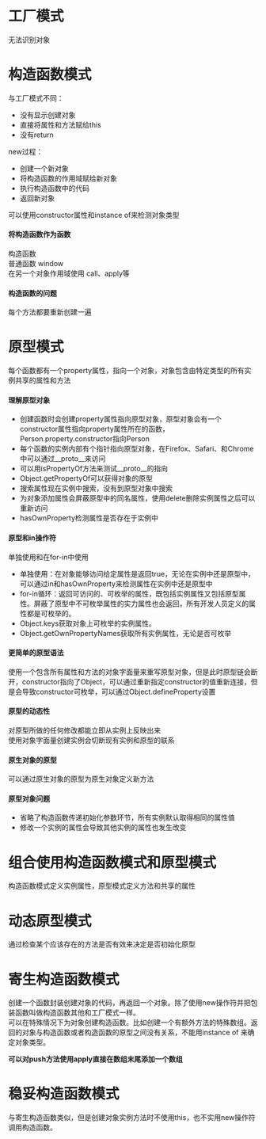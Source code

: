 # 工厂模式

无法识别对象

# 构造函数模式

与工厂模式不同：

* 没有显示创建对象
* 直接将属性和方法赋给this
* 没有return

new过程：

* 创建一个新对象
* 将构造函数的作用域赋给新对象
* 执行构造函数中的代码
* 返回新对象

可以使用constructor属性和instance of来检测对象类型

#### 将构造函数作为函数

构造函数  
普通函数 window  
在另一个对象作用域使用  call、apply等

#### 构造函数的问题

每个方法都要重新创建一遍

# 原型模式

每个函数都有一个property属性，指向一个对象，对象包含由特定类型的所有实例共享的属性和方法

#### 理解原型对象

* 创建函数时会创建property属性指向原型对象，原型对象会有一个constructor属性指向property属性所在的函数，Person.property.constructor指向Person
* 每个函数的实例内部有个指针指向原型对象，在Firefox、Safari、和Chrome中可以通过\_\_proto\_\_来访问
* 可以用isPropertyOf方法来测试\_\_proto\_\_的指向
* Object.getPropertyOf可以获得对象的原型
* 搜索属性现在实例中搜索，没有到原型对象中搜索
* 为对象添加属性会屏蔽原型中的同名属性，使用delete删除实例属性之后可以重新访问
* hasOwnProperty检测属性是否存在于实例中

#### 原型和in操作符

单独使用和在for-in中使用

* 单独使用：在对象能够访问给定属性是返回true，无论在实例中还是原型中，可以通过in和hasOwnProperty来检测属性在实例中还是原型中
* for-in循环：返回可访问的、可枚举的属性，既包括实例属性又包括原型属性。屏蔽了原型中不可枚举属性的实力属性也会返回，所有开发人员定义的属性都是可枚举的。
* Object.keys获取对象上可枚举的实例属性。
* Object.getOwnPropertyNames获取所有实例属性，无论是否可枚举

#### 更简单的原型语法

使用一个包含所有属性和方法的对象字面量来重写原型对象，但是此时原型链会断开，constructor指向了Object，可以通过重新指定constructor的值重新连接，但是会导致constructor可枚举，可以通过Object.defineProperty设置

#### 原型的动态性

对原型所做的任何修改都能立即从实例上反映出来  
使用对象字面量创建实例会切断现有实例和原型的联系

#### 原生对象的原型

可以通过原生对象的原型为原生对象定义新方法

#### 原型对象问题

* 省略了构造函数传递初始化参数环节，所有实例默认取得相同的属性值
* 修改一个实例的属性会导致其他实例的属性也发生改变

# 组合使用构造函数模式和原型模式

构造函数模式定义实例属性，原型模式定义方法和共享的属性

# 动态原型模式

通过检查某个应该存在的方法是否有效来决定是否初始化原型

# 寄生构造函数模式

创建一个函数封装创建对象的代码，再返回一个对象。除了使用new操作符并把包装函数叫做构造函数其他和工厂模式一样。  
可以在特殊情况下为对象创建构造函数。比如创建一个有额外方法的特殊数组。返回的对象与构造函数或者构造函数的原型之间没有关系，不能用instance of 来确定对象类型。

**可以对push方法使用apply直接在数组末尾添加一个数组**

# 稳妥构造函数模式

与寄生构造函数类似，但是创建对象实例方法时不使用this，也不实用new操作符调用构造函数。

